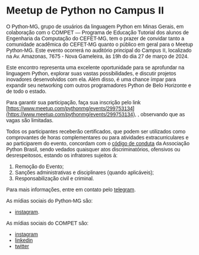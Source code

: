 <style>
    body {
        font-family: sans-serif;
    }
</style>

# Meetup de Python no Campus II

O Python-MG, grupo de usuários da linguagem Python em Minas Gerais, em colaboração com o COMPET — Programa de Educação Tutorial dos alunos de Engenharia da Computação do CEFET-MG, tem o prazer de convidar tanto a comunidade acadêmica do CEFET-MG quanto o público em geral para o Meetup Python-MG. Este evento ocorrerá no auditório principal do Campus II, localizado na Av. Amazonas, 7675 - Nova Gameleira, às 19h do dia 27 de março de 2024.

Este encontro representa uma excelente oportunidade para se aprofundar na linguagem Python, explorar suas vastas possibilidades, e discutir projetos inovadores desenvolvidos com ela. Além disso, é uma chance ímpar para expandir seu networking com outros programadores Python de Belo Horizonte e de todo o estado.

Para garantir sua participação, faça sua inscrição pelo link [https://www.meetup.com/pythonmg/events/299753134](https://www.meetup.com/pythonmg/events/299753134), , observando que as vagas são limitadas.

Todos os participantes receberão certificados, que podem ser utilizados como comprovantes de horas complementares ou para atividades extracurriculares e ao participarem do evento, concordam com o [código de conduta](https://apyb.python.org.br/pythonbrasil/cdc/) da Associação Python Brasil, sendo vedados quaisquer atos discriminatórios, ofensivos ou desrespeitosos, estando os infratores sujeitos à:

1. Remoção do Evento;
2. Sanções administrativas e disciplinares (quando aplicáveis);
3. Responsabilização civil e criminal.

Para mais informações, entre em contato pelo [telegram](https://t.me/pythonmg). 

As mídias sociais do Python-MG são:

- [instagram](https://www.instagram.com/python.mg).

As mídias sociais do COMPET são:

- [instagram](https://www.instagram.com/compet.cefet/)
- [linkedin](https://www.linkedin.com/company/compet-cefetmg/)
- [twitter](https://twitter.com/compet_cefet)
